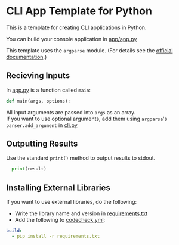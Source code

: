 # CLI App Template for Python

This is a template for creating CLI applications in Python.

You can build your console application in [app/app.py](app/app.py)

This template uses the `argparse` module. (For details see the [official documentation](https://docs.python.org/2.7/library/argparse.html).)

## Recieving Inputs
In [app.py](app/app.py) is a function called `main`:

``` python
def main(args, options):
```

All input arguments are passed into `args` as an array.  
If you want to use optional arguments, add them using `argparse`'s `parser.add_argument` in [cli.py](cli.py)

## Outputting Results
Use the standard `print()` method to output results to stdout.

``` python
  print(result)
```

## Installing External Libraries
If you want to use external libraries, do the following:

- Write the library name and version in [requirements.txt](requirements.txt)
- Add the following to [codecheck.yml](codecheck.yml):

``` yaml
build:
  - pip install -r requirements.txt
```
